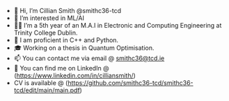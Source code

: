 - 👋 Hi, I’m Cillian Smith @smithc36-tcd
- 👀 I’m interested in ML/AI
- 👨‍🎓 I’m a 5th year of an M.A.I in Electronic and Computing Engineering at Trinity College Dublin.
- 🔨 I am proficient in C++ and Python.
- 🎓 Working on a thesis in Quantum Optimisation. 
- 📫 You can contact me via email @ smithc36@tcd.ie
- 📱  You can find me on LinkedIn @ (https://www.linkedin.com/in/cilliansmith/)
-  CV is available @ (https://github.com/smithc36-tcd/smithc36-tcd/edit/main/main.pdf)

<!---
smithc36-tcd/smithc36-tcd is a ✨ special ✨ repository because its `README.md` (this file) appears on your GitHub profile.
You can click the Preview link to take a look at your changes.
--->
